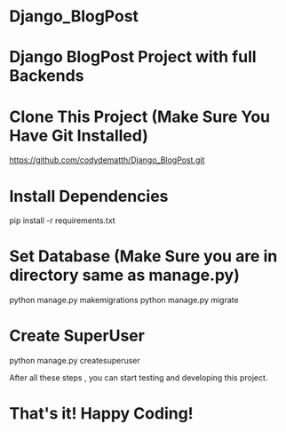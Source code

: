 # Django_BlogPost
# Django BlogPost Project with full Backends
# Clone This Project (Make Sure You Have Git Installed)

https://github.com/codydematth/Django_BlogPost.git

# Install Dependencies

pip install -r requirements.txt

# Set Database (Make Sure you are in directory same as manage.py)

python manage.py makemigrations
python manage.py migrate

# Create SuperUser

python manage.py createsuperuser

After all these steps , you can start testing and developing this project.
# That's it! Happy Coding!
